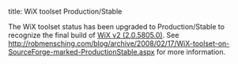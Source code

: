 title: WiX toolset Production/Stable

The WiX toolset status has been upgraded to Production/Stable to recognize the final build of <a href="http://sourceforge.net/project/showfiles.php?group_id=105970&amp;package_id=114109&amp;release_id=574429">WiX v2 (2.0.5805.0)</a>. See <a href="http://robmensching.com/blog/archive/2008/02/17/WiX-toolset-on-SourceForge-marked-ProductionStable.aspx">http://robmensching.com/blog/archive/2008/02/17/WiX-toolset-on-SourceForge-marked-ProductionStable.aspx</a> for more information.
